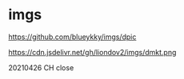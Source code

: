 # imgs

https://github.com/blueykky/imgs/dpic

https://cdn.jsdelivr.net/gh/liondov2/imgs/dmkt.png

20210426 CH close
